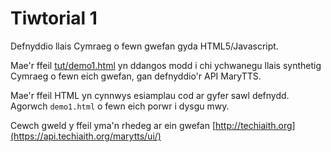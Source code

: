 # Tiwtorial 1

Defnyddio llais Cymraeg o fewn gwefan gyda HTML5/Javascript.

Mae'r ffeil [tut/demo1.html](/tut/demo1.html) yn ddangos modd i chi ychwanegu llais synthetig Cymraeg o fewn eich gwefan, gan defnyddio'r API MaryTTS.

Mae'r ffeil HTML yn cynnwys esiamplau cod ar gyfer sawl defnydd. Agorwch `demo1.html` o fewn eich porwr i dysgu mwy.

Cewch gweld y ffeil yma'n rhedeg ar ein gwefan [http://techiaith.org](https://api.techiaith.org/marytts/ui/)